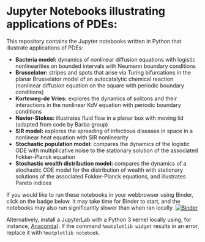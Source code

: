 # Jupyter Notebooks illustrating applications of PDEs:
This repository contains the Jupyter notebooks written in Python that illustrate applications of PDEs:

* **Bacteria model:** dynamics of nonlinear diffusion equations with logistic nonlinearities on bounded intervals with Neumann boundary conditions
* **Brusselator:** stripes and spots that arise via Turing bifurcations in the planar Brusselator model of an autocatalytic chemical reaction (nonlinear diffusion equation on the square with periodic boundary conditions) 
* **Korteweg-de Vries:** explores the dynamics of solitons  and their interactions in the nonlinear KdV equation with periodic boundary conditions
* **Navier-Stokes:** illustrates fluid flow in a planar box with moving lid (adapted from code by Barba group)
* **SIR model:** explores the spreading of infectious diseases in space in a nonlinear heat equation with SIR nonlinearity
* **Stochastic population model:** compares the dynamics of the logistic ODE with multiplicative noise to the stationary solution of the associated Fokker-Planck equation
* **Stochastic wealth distribution model:** compares the dynamics of a stochastic ODE model for the distribution of wealth with stationary solutions of the associated Fokker-Planck equations, and illustrates Pareto indices

If you would like to run these notebooks in your webbrowser using Binder, click on the badge below. It may take time for Binder to start, and the notebooks may also run significantly slower than when ran locally.
[![Binder](https://mybinder.org/badge_logo.svg)](https://mybinder.org/v2/gh/sandstede-lab-teaching/Applications_PDEs.git/main)

Alternatively, install a JupyterLab with a Python 3 kernel locally using, for instance, [Anaconda](https://www.anaconda.com)). If the command `%matplotlib widget` results in an error, replace it with `%matplotlib notebook`.
